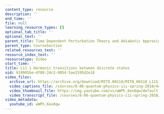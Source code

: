 ```yaml
---
content_type: resource
description: ''
end_time: ''
file: null
learning_resource_types: []
optional_tab_title: ''
optional_text: ''
parent_title: Time Dependent Perturbation Theory and Adiabatic Approximation
parent_type: CourseSection
related_resources_text: ''
resource_index_text: ''
resourcetype: Video
start_time: ''
title: L11.1 Harmonic transitions between discrete states
uid: 919905be-df08-24c2-9054-5ae1595d2e18
video_files:
  archive_url: https://archive.org/download/MIT8.06S18/MIT8_06S18_L11S1_300k.mp4
  video_captions_file: /courses/8-06-quantum-physics-iii-spring-2018/4c7f8553e95b529d876355445c5f52b3_wWPh_6ex8qw.vtt
  video_thumbnail_file: https://img.youtube.com/vi/wWPh_6ex8qw/default.jpg
  video_transcript_file: /courses/8-06-quantum-physics-iii-spring-2018/9d7f6e8f81a73e27ccd896f2f75efca3_wWPh_6ex8qw.pdf
video_metadata:
  youtube_id: wWPh_6ex8qw
---
```

